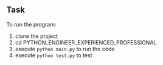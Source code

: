 
## Task
To run the program:
1. clone the project
2. cd PYTHON_ENGINEER_EXPERIENCED_PROFESSIONAL
3. execute <code>python main.py</code> to run the code
4. execute  <code>python test.py</code> to test
